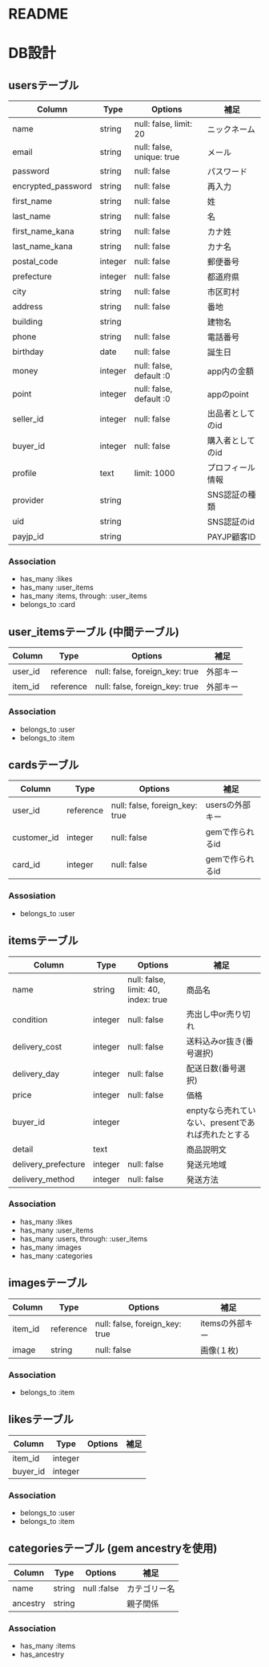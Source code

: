 # README
# DB設計
## usersテーブル
|Column|Type|Options|補足|
|----|------|----|-------|
|name|string|null: false, limit: 20|ニックネーム|
|email|string|null: false, unique: true|メール|
|password|string|null: false|パスワード|
|encrypted_password|string|null: false|再入力|
|first_name|string|null: false|姓|
|last_name|string|null: false|名|
|first_name_kana|string|null: false|カナ姓|
|last_name_kana|string|null: false|カナ名|
|postal_code|integer|null: false|郵便番号|
|prefecture|integer|null: false|都道府県|
|city|string|null: false|市区町村|
|address|string|null: false|番地|
|building|string||建物名|
|phone|string|null: false|電話番号|
|birthday|date|null: false|誕生日|
|money|integer|null: false, default :0|app内の金額|
|point|integer|null: false, default :0|appのpoint|
|seller_id|integer|null: false|出品者としてのid|
|buyer_id|integer|null: false|購入者としてのid|
|profile|text|limit: 1000|プロフィール情報|
|provider|string||SNS認証の種類|
|uid|string||SNS認証のid|
|payjp_id|string||PAYJP顧客ID|

### Association
- has_many :likes
- has_many :user_items
- has_many :items, through: :user_items
- belongs_to :card

## user_itemsテーブル (中間テーブル)

|Column|Type|Options|補足|
|------|----|-------|----|
|user_id|reference|null: false, foreign_key: true|外部キー|
|item_id|reference|null: false, foreign_key: true|外部キー|

### Association
- belongs_to :user
- belongs_to :item

## cardsテーブル
|Column|Type|Options|補足|
|------|----|-------|----|
|user_id|reference|null: false, foreign_key: true|usersの外部キー|
|customer_id|integer|null: false|gemで作られるid|
|card_id|integer|null: false|gemで作られるid|
### Assosiation
- belongs_to :user

## itemsテーブル
|Column|Type|Options|補足|
|------|----|-------|----|
|name|string|null: false, limit: 40, index: true|商品名|
|condition|integer|null: false|売出し中or売り切れ|
|delivery_cost|integer|null: false|送料込みor抜き(番号選択)|
|delivery_day|integer|null: false|配送日数(番号選択)|
|price|integer|null: false|価格|
|buyer_id|integer||enptyなら売れていない、presentであれば売れたとする|
|detail|text||商品説明文|
|delivery_prefecture|integer|null: false|発送元地域|
|delivery_method|integer|null: false|発送方法|
### Association
- has_many :likes
- has_many :user_items
- has_many :users, through: :user_items
- has_many :images
- has_many :categories

## imagesテーブル
|Column|Type|Options|補足|
|------|----|-------|-----|
|item_id|reference|null: false, foreign_key: true|itemsの外部キー|
|image|string|null: false|画像(１枚)|
### Association
- belongs_to :item

## likesテーブル

|Column|Type|Options|補足|
|------|----|-------|----|
|item_id|integer|||
|buyer_id|integer|||

### Association
- belongs_to :user
- belongs_to :item

## categoriesテーブル (gem ancestryを使用)
|Column|Type|Options|補足|
|------|----|-------|----|
|name|string|null :false|カテゴリー名|
|ancestry|string||親子関係|

### Association
- has_many :items
- has_ancestry
